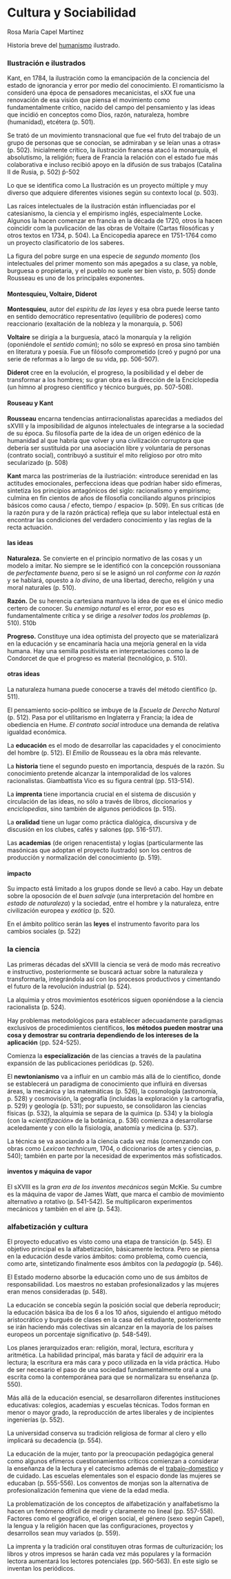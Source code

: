 # Cultura y Sociabilidad

Rosa María Capel Martínez

Historia breve del [humanismo](humanismo.md) ilustrado.

### Ilustración e ilustrados

Kant, en 1784, la ilustración como la emancipación de la conciencia del estado de ignorancia y error por medio del conocimiento. El romanticismo la consideró una época de pensadores mecanicistas, el sXX fue una renovación de esa visión que piensa el movimiento como fundamentalmente crítico, nacido del campo del pensamiento y las ideas que incidió en conceptos como Dios, razón, naturaleza, hombre (humanidad), etcétera (p. 501).

Se trató de un movimiento transnacional que fue «el fruto del trabajo de un grupo de personas que se conocían, se admiraban y se leían unas a otras» (p. 502). Inicialmente crítico, la ilustración francesa atacó la monarquía, el absolutismo, la religión; fuera de Francia la relación con el estado fue más colaborativa e incluso recibió apoyo en la difusión de sus trabajos (Catalina II de Rusia, p. 502) p̂-502

Lo que se identifica como La Ilustración es un proyecto múltiple y muy diverso que adquiere diferentes visiones según su contexto local (p. 503).

Las raíces intelectuales de la ilustración están influenciadas por el catesianismo, la ciencia y el empirismo inglés, especialmente Locke. Algunos la hacen comenzar en francia en la década de 1720, otros la hacen coincidir com la puvlicación de las obras de Voltaire (Cartas filosóficas y otros textos en 1734, p. 504). La Encicopedia aparece en 1751-1764 como un proyecto clasificatorio de los saberes.

La figura del pobre surge en una especie de *segundo momento* (los intelectuales del primer momento son más apegados a su clase, ya noble, burguesa o propietaria, y el pueblo no suele ser bien visto, p. 505) donde Rousseau es uno de los principales exponentes.

#### Montesquieu, Voltaire, Diderot

**Montesquieu**, autor del *espíritu de las leyes* y esa obra puede leerse tanto en sentido democrático representativo (equilibrio de poderes) como reaccionario (exaltación de la nobleza y la monarquía, p. 506)

**Voltaire** se dirigía a la burguesía, atacó la monarquía y la religión (oponiéndole el *sentido común*); no sólo se expresó en prosa sino también en literatura y poesía. Fue un filósofo comprometido (creó y pugnó por una serie de reformas a lo largo de su vida, pp. 506-507).

**Diderot** cree en la evolución, el progreso, la posibilidad y el deber de transformar a los hombres; su gran obra es la dirección de la Enciclopedia (un himno al progreso científico y técnico burgués, pp. 507-508).

#### Rouseau y Kant

**Rousseau** encarna tendencias antirracionalistas aparecidas a mediados del sXVIII y la imposibilidad de algunos intelectuales de integrarse a la sociedad de su época. Su filosofía parte de la idea de un origen edénico de la humanidad al que habría que volver y una civilización corruptora que debería ser sustituida por una asociación libre y voluntaria de personas (contrato social), contribuyó a sustituir el mito religioso por otro mito secularizado (p. 508)

**Kant** marca las postrimerías de la ilustriación: «introduce serenidad en las actitudes emocionales, perfecciona ideas que podrían haber sido efímeras, sintetiza los principios antagónicos del siglo: racionalismo y empirismo; culmina en fin cientos de años de filosofía conciliando algunos principios básicos como causa / efecto, tiempo / espacio» (p. 509). En sus críticas (de la razón pura y de la razón práctica) refleja que su labor intelectual está en encontrar las condiciones del verdadero conocimiento y las reglas de la recta actuación.

#### las ideas

**Naturaleza.** Se convierte en el principio normativo de las cosas y un modelo a imitar. No siempre se le identificó con la concepción roussoniana de *perfectamente buena*, pero sí se le asignó un rol *conforme con la razón* y se hablará, opuesto a *lo divino*, de una libertad, derecho, religión y una moral naturales (p. 510).

**Razón.** De su herencia cartesiana mantuvo la idea de que es el único medio certero de conocer. Su *enemigo natural* es el error, por eso es fundamentalmente crítica y se dirige a *resolver todos los problemas* (p. 510). 5̂10b

**Progreso.** Constituye una idea optimista del proyecto que se materializará en la educación y se encaminaría hacia una mejoría general en la vida humana. Hay una semilla positivista en interpretaciones como la de Condorcet de que el progreso es material (tecnológico, p. 510).

#### otras ideas

La naturaleza humana puede conocerse a través del método científico (p. 511).

El pensamiento socio-político se imbuye de la *Escuela de Derecho Natural* (p. 512). Pasa por el utilitarismo en Inglaterra y Francia; la idea de obediencia en Hume. *El contrato social* introduce una demanda de relativa igualdad económica.

La **educación** es el modo de desarrollar las capacidades y el conocimiento del hombre (p. 512). El *Emilio* de Rousseau es la obra más relevante.

La **historia** tiene el segundo puesto en importancia, después de la razón. Su conocimiento pretende alcanzar la intemporalidad de los valores racionalistas. Giambattista Vico es su figura central (pp. 513-514).

La **imprenta** tiene importancia crucial en el sistema de discusión y circulación de las ideas, no sólo a través de libros, diccionarios y *enciclopedias*, sino también de algunos periódicos (p. 515).

La **oralidad** tiene un lugar como práctica dialógica, discursiva y de discusión en los clubes, cafés y salones (pp. 516-517).

Las **academias** (de origen renacentista) y logias (particularmente las masónicas que adoptan el proyecto ilustrado) son los centros de producción y normalización del conocimiento (p. 519).

#### impacto

Su impacto está limitado a los grupos donde se llevó a cabo. Hay un debate sobre la oposoción de el *buen salvaje* (una interpretación del hombre en *estado de naturaleza*) y la sociedad, entre el hombre y la naturaleza, entre civilización europea y *exótica* (p. 520.

En el ámbito político serán las **leyes** el instrumento favorito para los cambios sociales (p. 522)

### la ciencia

Las primeras décadas del sXVIII la ciencia se verá de modo más recreativo e instructivo, posteriormente se buscará actuar sobre la naturaleza y transformarla, integrándola así con los procesos productivos y cimentando el futuro de la revolución industrial (p. 524).

La alquimia y otros movimientos esotéricos siguen oponiéndose a la ciencia racionalista (p. 524).

Hay problemas metodológicos para establecer adecuadamente paradigmas exclusivos de procedimientos científicos, **los métodos pueden mostrar una cosa y demostrar su contraria dependiendo de los intereses de la aplicación** (pp. 524-525).

Comienza la **especialización** de las ciencias a través de la paulatina expansión de las publicaciones periódicas (p. 526).

El **newtonianismo** va a influir en un cambio más allá de lo científico, donde se establecerá un paradigma de conocimiento que influirá en diversas áreas, la mecánica y las matemáticas (p. 526), la cosmología (astronomía, p. 528) y cosmovisión, la geografía (incluidas la exploración y la cartografía, p. 529) y geología (p. 531); por supuesto, se consolidaron las ciencias físicas (p. 532), la alquimia se separa de la química (p. 534) y la biología (con la «*cientifización*» de la botánica, p. 536) comienza a desarrollarse aceledamente y con ello la fisiología, anatomía y medicina (p. 537).

La técnica se va asociando a la ciencia cada vez más (comenzando con obras como *Lexicon technicum*, 1704, o diccionarios de artes y ciencias, p. 540); también en parte por la necesidad de experimentos más sofisticados.

#### inventos y máquina de vapor

El sXVIII es la *gran era de los inventos mecánicos* según McKie. Su cumbre es la máquina de vapor de James Watt, que marca el cambio de movimiento alternativo a rotativo (p. 541-542). Se multiplicaron experimentos mecánicos y también en el aire (p. 543).

### alfabetización y cultura

El proyecto educativo es visto como una etapa de transición (p. 545). El objetivo principal es la alfabetización, básicamente lectora. Pero se piensa en la educación desde varios ámbitos: como problema, como cuencia, como arte, sintetizando finalmente esos ámbitos con la *pedagogía* (p. 546).

El Estado moderno absorbe la educación como uno de sus ámbitos de responsabilidad. Los maestros no estaban profesionalizados y las mujeres eran menos consideradas (p. 548).

La educación se concebía según la posición social que debería reproducir; la educación básica iba de los 6 a los 10 años, siguiendo el antiguo método aristocrático y burgués de clases en la casa del estudiante, posteriormente se irán haciendo más colectivas sin alcanzar en la mayoría de los países europeos un porcentaje significativo (p. 548-549).

Los planes jerarquizados eran: religión, moral, lectura, escritura y aritmética. La habilidad principal, más barata y fácil de adquirir era la lectura; la escritura era más cara y poco utilizada en la vida práctica. Hubo de ser necesario el paso de una sociedad fundamentalmente oral a una escrita como la contemporánea para que se normalizara su enseñanza (p. 550).

Más allá de la educación esencial, se desarrollaron diferentes instituciones educativas: colegios, academias y escuelas técnicas. Todos forman en menor o mayor grado, la reproducción de artes liberales y de incipientes ingenierías (p. 552).

La universidad conserva su tradición religiosa de formar al clero y ello implicará su decadencia (p. 554).

La educación de la mujer, tanto por la preocupación pedagógica general como algunos efímeros cuestionamientos críticos comienzan a considerar la enseñanza de la lectura y el catecismo además de el [trabajo-domestico](trabajo-domestico.md) y de cuidado. Las escuelas elementales son el espacio donde las mujeres se educaban (p. 555-556). Los conventos de monjas son la alternativa de profesionalización femenina que viene de la edad media.

La problematización de los conceptos de alfabetización y analfabetismo la hacen un fenómeno difícil de medir y claramente no lineal (pp. 557-558). Factores como el geográfico, el origen social, el género (sexo según Capel), la lengua y la religión hacen que las configuraciones, proyectos y desarrollos sean muy variados (p. 559).

La imprenta y la tradición oral constituyen otras formas de culturización; los libros y otros impresos se harán cada vez más populares y la formación lectora aumentará los lectores potenciales (pp. 560-563). En este siglo se inventan los periódicos.
